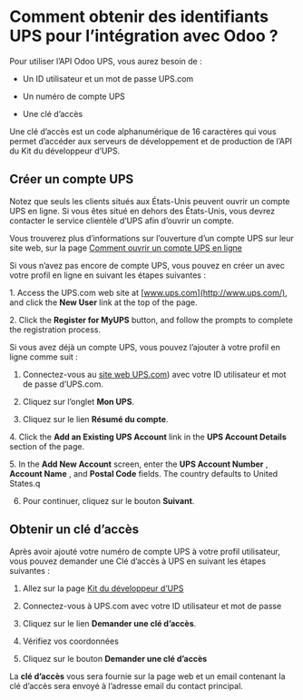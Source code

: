 # Comment obtenir des identifiants UPS pour l’intégration avec Odoo ?

Pour utiliser l’API Odoo UPS, vous aurez besoin de :

  * Un ID utilisateur et un mot de passe UPS.com

  * Un numéro de compte UPS

  * Une clé d’accès

Une clé d’accès est un code alphanumérique de 16 caractères qui vous permet
d’accéder aux serveurs de développement et de production de l’API du Kit du
développeur d’UPS.

## Créer un compte UPS

Notez que seuls les clients situés aux États-Unis peuvent ouvrir un compte UPS
en ligne. Si vous êtes situé en dehors des États-Unis, vous devrez contacter
le service clientèle d’UPS afin d’ouvrir un compte.

Vous trouverez plus d’informations sur l’ouverture d’un compte UPS sur leur
site web, sur la page [Comment ouvrir un compte UPS en
ligne](https://www.ups.com/content/us/en/resources/sri/openaccountonline.html?srch_pos=2&srch_phr=open+ups+account)

Si vous n’avez pas encore de compte UPS, vous pouvez en créer un avec votre
profil en ligne en suivant les étapes suivantes :

1\. Access the UPS.com web site at [www.ups.com](http://www.ups.com/), and
click the **New User** link at the top of the page.

2\. Click the **Register for MyUPS** button, and follow the prompts to
complete the registration process.

Si vous avez déjà un compte UPS, vous pouvez l’ajouter à votre profil en ligne
comme suit :

  1. Connectez-vous au [site web UPS.com](http://www.ups.com/)) avec votre ID utilisateur et mot de passe d’UPS.com.

  2. Cliquez sur l’onglet **Mon UPS**.

  3. Cliquez sur le lien **Résumé du compte**.

4\. Click the **Add an Existing UPS Account** link in the **UPS Account
Details** section of the page.

5\. In the **Add New Account** screen, enter the **UPS Account Number** ,
**Account Name** , and **Postal Code** fields. The country defaults to United
States.q

  6. Pour continuer, cliquez sur le bouton **Suivant**.

## Obtenir un clé d’accès

Après avoir ajouté votre numéro de compte UPS à votre profil utilisateur, vous
pouvez demander une Clé d’accès à UPS en suivant les étapes suivantes :

  1. Allez sur la page [Kit du développeur d’UPS](https://www.ups.com/upsdeveloperkit?loc=en_US)

  2. Connectez-vous à UPS.com avec votre ID utilisateur et mot de passe

  3. Cliquez sur le lien **Demander une clé d’accès**.

  4. Vérifiez vos coordonnées

  5. Cliquez sur le bouton **Demander une clé d’accès**

La **clé d’accès** vous sera fournie sur la page web et un email contenant la
clé d’accès sera envoyé à l’adresse email du contact principal.

